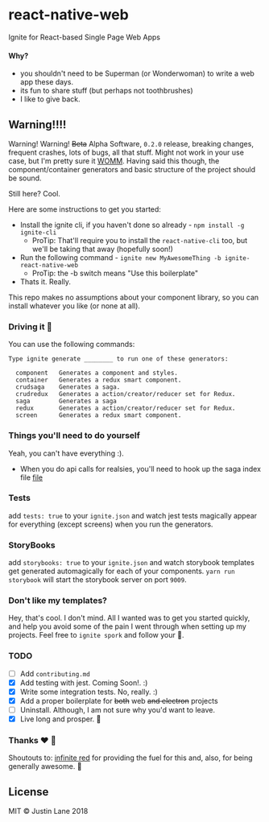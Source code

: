 # react-native-web

Ignite for React-based Single Page Web Apps

#### Why?

 * you shouldn't need to be Superman (or Wonderwoman) to write a web app these days.
 * its fun to share stuff (but perhaps not toothbrushes)
 * I like to give back.

## Warning!!!!
Warning! Warning! ~~Beta~~ Alpha Software, `0.2.0` release, breaking changes, frequent crashes, lots of bugs, all that stuff. Might not work in your use case, but I'm pretty sure it [WOMM](http://www.urbandictionary.com/define.php?term=WOMM). Having said this though, the component/container generators and basic structure of the project should be sound.

Still here? Cool.

Here are some instructions to get you started:

- Install the ignite cli, if you haven't done so already - `npm install -g ignite-cli`
  - ProTip: That'll require you to install the `react-native-cli` too, but we'll be taking that away (hopefully soon!)
- Run the following command - `ignite new MyAwesomeThing -b ignite-react-native-web`
  - ProTip: the -b switch means "Use this boilerplate"
- Thats it. Really.

This repo makes no assumptions about your component library, so you can install whatever you like (or none at all).

### Driving it :car:
You can use the following commands:

```
Type ignite generate ________ to run one of these generators:

  component   Generates a component and styles.
  container   Generates a redux smart component.
  crudsaga    Generates a saga.
  crudredux   Generates a action/creator/reducer set for Redux.
  saga        Generates a saga
  redux       Generates a action/creator/reducer set for Redux.
  screen      Generates a redux smart component.
```

### Things you'll need to do yourself
Yeah, you can't have everything :).
 - When you do api calls for realsies, you'll need to hook up the saga index file [file](https://github.com/juddey/ignite-react-native-web/blob/master/boilerplate/src/Sagas/index.js)


### Tests
  add `tests: true` to your `ignite.json` and watch jest tests magically appear for everything (except screens) when you run the generators.

### StoryBooks
  add `storybooks: true` to your `ignite.json` and watch storybook templates get generated automagically for each of your components. `yarn run storybook` will start the storybook server on port `9009`.

### Don't like my templates?
Hey, that's cool. I don't mind. All I wanted was to get you started quickly, and help you avoid some of the pain I went through when setting up my projects. Feel free to `ignite spork` and follow your :nose:.

### TODO
- [ ] Add `contributing.md`
- [x] Add testing with jest. Coming Soon!. :)
- [x] Write some integration tests. No, really. :)
- [x] Add a proper boilerplate for ~~both~~ web ~~and electron~~ projects
- [ ] Uninstall. Although, I am not sure why you'd want to leave.
- [x] Live long and prosper. 🖖

### Thanks :heart: :clap:
Shoutouts to: [infinite red](https://infinite.red/) for providing the fuel for this and, also, for being generally awesome. :tada:

## License
MIT © Justin Lane 2018